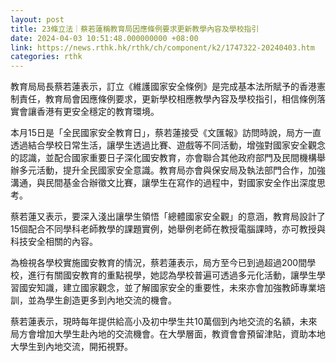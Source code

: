 ```yaml
---
layout: post
title: 23條立法｜蔡若蓮稱教育局因應條例要求更新教學內容及學校指引
date: 2024-04-03 10:51:48.000000000 +08:00
link: https://news.rthk.hk/rthk/ch/component/k2/1747322-20240403.htm
categories: rthk
---
```


教育局局長蔡若蓮表示，訂立《維護國家安全條例》是完成基本法所賦予的香港憲制責任，教育局會因應條例要求，更新學校相應教學內容及學校指引，相信條例落實會讓香港有更安全穩定的教育環境。

本月15日是「全民國家安全教育日」，蔡若蓮接受《文匯報》訪問時說，局方一直透過結合學校日常生活，讓學生透過比賽、遊戲等不同活動，增強對國家安全觀念的認識，並配合國家重要日子深化國安教育，亦會聯合其他政府部門及民間機構舉辦多元活動，提升全民國家安全意識。教育局亦會與保安局及執法部門合作，加強溝通，與民間基金合辦徵文比賽，讓學生在寫作的過程中，對國家安全作出深度思考。

蔡若蓮又表示，要深入淺出讓學生領悟「總體國家安全觀」的意涵，教育局設計了15個配合不同學科老師教學的課題實例，她舉例老師在教授電腦課時，亦可教授與科技安全相關的內容。

為檢視各學校實施國安教育的情況，蔡若蓮表示，局方至今已到過超過200間學校，進行有關國安教育的重點視學，她認為學校普遍可透過多元化活動，讓學生學習國安知識，建立國家觀念，並了解國家安全的重要性，未來亦會加強教師專業培訓，並為學生創造更多到內地交流的機會。

蔡若蓮表示，現時每年提供給高小及初中學生共10萬個到內地交流的名額，未來局方會增加大學生赴內地的交流機會。在大學層面，教資會會預留津貼，資助本地大學生到內地交流，開拓視野。
